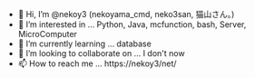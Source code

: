 - 👋 Hi, I’m @nekoy3 (nekoyama_cmd, neko3san, 猫山さん。)
- 👀 I’m interested in ... Python, Java, mcfunction, bash, Server, MicroComputer
- 🌱 I’m currently learning ... database
- 💞️ I’m looking to collaborate on ... I don't now
- 📫 How to reach me ... https://nekoy3/net/

<!---
nekoy3/nekoy3 is a ✨ special ✨ repository because its `README.md` (this file) appears on your GitHub profile.
You can click the Preview link to take a look at your changes.
--->
